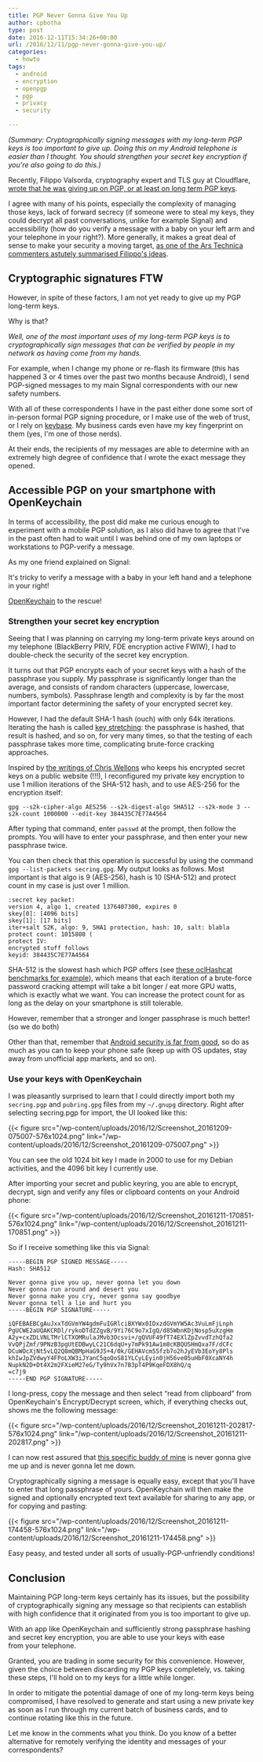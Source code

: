 ```yaml
---
title: PGP Never Gonna Give You Up
author: cpbotha
type: post
date: 2016-12-11T15:34:26+00:00
url: /2016/12/11/pgp-never-gonna-give-you-up/
categories:
  - howto
tags:
  - android
  - encryption
  - openpgp
  - pgp
  - privacy
  - security

---
```


_(Summary: Cryptographically signing messages with my long-term PGP keys is
too important to give up. Doing this on my Android telephone is easier than I
thought. You should strengthen your secret key encryption if you're also
going to do this.)_

Recently, Filippo Valsorda, cryptography expert and TLS guy at Cloudflare,
[wrote that he was giving up on PGP, or at least on long term PGP keys][1].

I agree with many of his points, especially the complexity of managing those
keys, lack of forward secrecy (if someone were to steal my keys, they could
decrypt all past conversations, unlike for example Signal) and accessibility
(how do you verify a message with a baby on your left arm and your telephone
in your right?). More generally, it makes a great deal of sense to make your
security a moving target, [as one of the Ars Technica commenters
astutely summarised Filippo's ideas][2].

## Cryptographic signatures FTW

However, in spite of these factors, I am not yet ready to give up my PGP long-term keys.

Why is that?

_Well, one of the most important uses of my long-term PGP keys is to
cryptographically sign messages that can be verified by people in my network
as having come from my hands._

For example, when I change my phone or re-flash its firmware (this has
happened 3 or 4 times over the past two months because Android), I send
PGP-signed messages to my main Signal correspondents with our new safety
numbers.

With all of these correspondents I have in the past either done some sort of
in-person formal PGP signing procedure, or I make use of the web of trust, or
I rely on <a href="https://keybase.io/">keybase</a>. My business cards even
have my key fingerprint on them (yes, I'm one of those nerds).

At their ends, the recipients of my messages are able to determine with an
extremely high degree of confidence that _I_ wrote the exact message they
opened.

## Accessible PGP on your smartphone with OpenKeychain

In terms of accessibility, the post did make me curious enough to experiment
with a mobile PGP solution, as I also did have to agree that I've in the
past often had to wait until I was behind one of my own laptops or
workstations to PGP-verify a message.

As my one friend explained on Signal:

It's tricky to verify a message with a baby in your left hand and a telephone in your right!
    
<a href="https://www.openkeychain.org/">OpenKeychain</a> to the rescue!

### Strengthen your secret key encryption

Seeing that I was planning on carrying my long-term private keys around on my
telephone (BlackBerry PRIV, FDE encryption active FWIW), I had to double-check
the security of the secret key encryption.

It turns out that PGP encrypts each of your secret keys with a hash of the
passphrase you supply. My passphrase is significantly longer than the average,
and consists of random characters (uppercase, lowercase, numbers,
symbols). Passphrase length and complexity is by far the most important factor
determining the safety of your encrypted secret key.

However, I had the default SHA-1 hash (ouch) with only 64k
iterations. Iterating the hash is called <a href="https://en.wikipedia.org/wiki/Key_stretching">key stretching</a>: the
passphrase is hashed, that result is hashed, and so on, for very many times,
so that the testing of each passphrase takes more time, complicating
brute-force cracking approaches.

Inspired by <a href="http://nullprogram.com/blog/2012/06/24/">the writings of
Chris Wellons</a> who keeps his encrypted secret keys on a public website
(!!!), I reconfigured my private key encryption to use 1 million iterations of
the SHA-512 hash, and to use AES-256 for the encryption itself:

```shell
gpg --s2k-cipher-algo AES256 --s2k-digest-algo SHA512 --s2k-mode 3 --s2k-count 1000000 --edit-key 384435C7E77A4564
```

After typing that command, enter <code>passwd</code> at the prompt, then
follow the prompts. You will have to enter your passphrase, and then enter
your new passphrase twice.


You can then check that this operation is successful by using the command <code>gpg --list-packets secring.gpg</code>. My output looks as follows. Most important is that algo is 9 (AES-256), hash is 10 (SHA-512) and protect count in my case is just over 1 million.

    :secret key packet:
    version 4, algo 1, created 1376407300, expires 0
    skey[0]: [4096 bits]
    skey[1]: [17 bits]
    iter+salt S2K, algo: 9, SHA1 protection, hash: 10, salt: blabla
    protect count: 1015808 (
    protect IV:
    encrypted stuff follows
    keyid: 384435C7E77A4564
      

SHA-512 is the slowest hash which PGP offers (see <a href="http://thepasswordproject.com/oclhashcat_benchmarking">these oclHashcat
benchmarks for example</a>), which means that each iteration of a brute-force
password cracking attempt will take a bit longer / eat more GPU watts, which
is exactly what we want. You can increase the protect count for as long as the
delay on your smartphone is still tolerable.

However, remember that a stronger and longer passphrase is much better! (so we
do both)


Other than that, remember that <a href="/2016/11/27/android-security-in-2016-is-a-mess/">Android security is far
from good</a>, so do as much as you can to keep your phone safe (keep up with
OS updates, stay away from unofficial app markets, and so on).


### Use your keys with OpenKeychain

I was pleasantly surprised to learn that I could directly import both my
<code>secring.pgp</code> and <code>pubring.gpg</code> files from my
<code>~/.gnupg</code> directory. Right after selecting secring.pgp for import,
the UI looked like this:

{{< figure src="/wp-content/uploads/2016/12/Screenshot_20161209-075007-576x1024.png" link="/wp-content/uploads/2016/12/Screenshot_20161209-075007.png" >}}
    
You can see the old 1024 bit key I made in 2000 to use for my Debian
activities, and the 4096 bit key I currently use.

After importing your secret and public keyring, you are able to encrypt,
decrypt, sign and verify any files or clipboard contents on your Android
phone:

{{< figure src="/wp-content/uploads/2016/12/Screenshot_20161211-170851-576x1024.png" link="/wp-content/uploads/2016/12/Screenshot_20161211-170851.png" >}}

    
So if I receive something like this via Signal:

    -----BEGIN PGP SIGNED MESSAGE-----
    Hash: SHA512
    
    Never gonna give you up, never gonna let you down
    Never gonna run around and desert you
    Never gonna make you cry, never gonna say goodbye
    Never gonna tell a lie and hurt you
    -----BEGIN PGP SIGNATURE-----
    
    iQFEBAEBCgAuJxxTdGVmYW4gdmFuIGRlciBXYWx0IDxzdGVmYW5Ac3VuLmFjLnph
    PgUCWE2aUQAKCRDl/rykoDTdZZgvB/9Yi76C9o7xIgQ/d85WbnKDjNosp5uXzgHm
    A2y+cxZDLVNLTMrlCTXOMRulaJMvb3Ocsvi+/gQVUF49fT74EXlZpZvvdTzhQfa2
    VvQPjZmf/9PNzB3pgUtEDBwyLC21C6dqU+y7mPk91Aw1m8cKBQUSHmQxa7F/dCFc
    DCuWOcXjNt5vLQ2Q8mQBMpHaG9J5+4/0k/GEHAVcm55fzb7o2hJyEVb3EoYy8Pls
    khIwJpZVdwyY4FPoLXW3iJYanC5qoOoS81YLCyLEyin0jH56ve05uHbF0XcaNY4h
    NupkN2D+Dt4X2m2FXieM27eG/Ty9hVx7n7B3pT4P9KqeFDX8hQ/q
    =c7j9
    -----END PGP SIGNATURE-----

I long-press, copy the message and then select “read from
clipboard” from OpenKeychain's Encrypt/Decrypt screen, which, if
everything checks out, shows me the following message:
    
{{< figure src="/wp-content/uploads/2016/12/Screenshot_20161211-202817-576x1024.png" link="/wp-content/uploads/2016/12/Screenshot_20161211-202817.png" >}}

    
I can now rest assured that <a href="http://mentat.za.net/">this
specific buddy of mine</a> is never gonna give me up and is never gonna let me
down.
    
Cryptographically signing a message is equally easy, except that you'll
have to enter that long passphrase of yours. OpenKeychain will then make the
signed and optionally encrypted text text available for sharing to any app, or
for copying and pasting:

    
{{< figure src="/wp-content/uploads/2016/12/Screenshot_20161211-174458-576x1024.png" link="/wp-content/uploads/2016/12/Screenshot_20161211-174458.png" >}}

    
Easy peasy, and tested under all sorts of usually-PGP-unfriendly conditions!
    
## Conclusion

Maintaining PGP long-term keys certainly has its issues, but the possibility
of cryptographically signing any message so that recipients can establish with
high confidence that it originated from you is too important to give up.

With an app like OpenKeychain and sufficiently strong passphrase hashing and
secret key encryption, you are able to use your keys with ease from your
telephone.

Granted, you are trading in some security for this convenience. However, given
the choice between discarding my PGP keys completely, vs. taking these steps,
I'll hold on to my keys for a little while longer.

In order to mitigate the potential damage of one of my long-term keys being
compromised, I have resolved to generate and start using a new private key as
soon as I run through my current batch of business cards, and to continue
rotating like this in the future.

Let me know in the comments what you think. Do you know of a better
alternative for remotely verifying the identity and messages of your
correspondents?

 [1]: https://blog.filippo.io/giving-up-on-long-term-pgp/
 [2]: https://twitter.com/FiloSottile/status/807612248223051776
